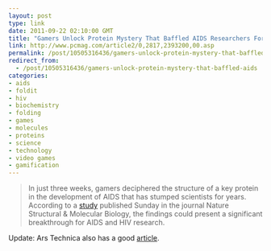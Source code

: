 ```yaml
---
layout: post
type: link
date: 2011-09-22 02:10:00 GMT
title: "Gamers Unlock Protein Mystery That Baffled AIDS Researchers For Years"
link: http://www.pcmag.com/article2/0,2817,2393200,00.asp
permalink: /post/10505316436/gamers-unlock-protein-mystery-that-baffled-aids
redirect_from: 
  - /post/10505316436/gamers-unlock-protein-mystery-that-baffled-aids
categories:
- aids
- foldit
- hiv
- biochemistry
- folding
- games
- molecules
- proteins
- science
- technology
- video games
- gamification
---
```

<blockquote>In just three weeks, gamers deciphered the structure of a key protein in the development of AIDS that has stumped scientists for years. According to a <a href="http://www.nature.com/nsmb/journal/vaop/ncurrent/full/nsmb.2119.html">study</a> published Sunday in the journal Nature Structural & Molecular Biology, the findings could present a significant breakthrough for AIDS and HIV research.</blockquote>
Update: Ars Technica also has a good <a href="http://arstechnica.com/science/news/2011/09/gamers-discover-protein-structure-relevant-to-hiv-drugs.ars">article</a>.